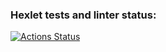 ### Hexlet tests and linter status:
[![Actions Status](https://github.com/lagiska/frontend-project-44/actions/workflows/hexlet-check.yml/badge.svg)](https://github.com/lagiska/frontend-project-44/actions)